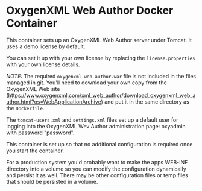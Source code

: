 # OxygenXML Web Author Docker Container

This container sets up an OxygenXML Web Author server under Tomcat.
It uses a demo license by default.

You can set it up with your own license by replacing the `license.properties` with your own license details.

*NOTE:* The required `oxygenxml-web-author.war` file is not included in the files managed in git. You'll need to download your own copy from the OxygenXML Web site (https://www.oxygenxml.com/xml_web_author/download_oxygenxml_web_author.html?os=WebApplicationArchive) and put it in the same directory as the `Dockerfile`.

The `tomcat-users.xml` and `settings.xml` files set up a default user for logging into the OxygenXML Wev Author administration page: oxyadmin with password "password".

This container is set up so that no additional configuration is required once you start the container.

For a production system you'd probably want to make the apps WEB-INF directory into a volume so you can modify the configuration dynamically and persist it as well. There may be other configuration files or temp files that should be persisted in a volume.
